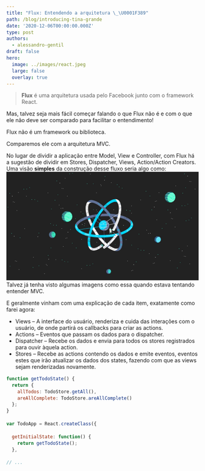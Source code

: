 ```yaml
---
title: "Flux: Entendendo a arquitetura \_\U0001F389"
path: /blog/introducing-tina-grande
date: '2020-12-06T00:00:00.000Z'
type: post
authors:
  - alessandro-gentil
draft: false
hero:
  image: ../images/react.jpeg
  large: false
  overlay: true
---
```


> **Flux** é uma arquitetura usada pelo Facebook junto com o framework React.

Mas, talvez seja mais fácil começar falando o que Flux não é e com o que ele não deve ser comparado para facilitar o entendimento!

Flux não é um framework ou biblioteca.

Comparemos ele com a arquitetura MVC.

No lugar de dividir a aplicação entre Model, View e Controller, com Flux há a sugestão de dividir em Stores, Dispatcher, Views, Action/Action Creators.
Uma visão **simples** da construção desse fluxo seria algo como:
![Hopper The Rabbit](../images/react.jpeg)
Talvez já tenha visto algumas imagens como essa quando estava tentando entender MVC.

E geralmente vinham com uma explicação de cada item, exatamente como farei agora:

- Views – A interface do usuário, renderiza e cuida das interações com o usuário, de onde partirá os callbacks para criar as actions.
- Actions – Eventos que passam os dados para o dispatcher.
- Dispatcher – Recebe os dados e envia para todos os stores registrados para ouvir àquela action.
- Stores – Recebe as actions contendo os dados e emite eventos, eventos estes que irão atualizar os dados dos states, fazendo com que as views sejam renderizadas novamente.

```js
function getTodoState() {
  return {
    allTodos: TodoStore.getAll(),
    areAllComplete: TodoStore.areAllComplete()
  };
}

var TodoApp = React.createClass({

  getInitialState: function() {
    return getTodoState();
  },

// ...
```
